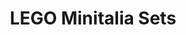 ---
layout: inventory-template
title: LEGO Minitalia Sets
index: 3
home: lego
items:
- name: LEGO Church Set 309
  manufacturer: LEGO
  material: Plastic
  year: 1958
  image: /images/lego/cross/lego-church-309.jpg
  note:
  - Only religious-themed LEGO set
  - Came in two versions with different box cover art work
---
